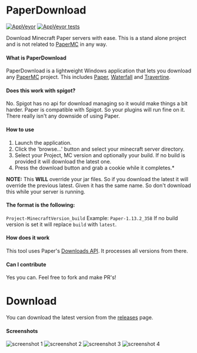 # PaperDownload

[![AppVeyor](https://img.shields.io/appveyor/ci/darkeyedragon/paperdownload.svg)](https://travis-ci.com/darkeyedragon/paperdownload)
[![AppVeyor tests](https://img.shields.io/appveyor/tests/darkeyedragon/paperdownload.svg)](https://ci.appveyor.com/project/DarkEyeDragon/paperdownload/build/tests)

Download Minecraft Paper servers with ease.
This is a stand alone project and is not related to [PaperMC](https://papermc.io/) in any way.

#### What is PaperDownload
PaperDownload is a lightweight Windows application that lets you download any [PaperMC](https://papermc.io/) project.
This includes [Paper](https://github.com/PaperMC/Paper), [Waterfall](https://github.com/PaperMC/Waterfall) and [Travertine](https://github.com/PaperMC/Travertine).

#### Does this work with spigot?
No. Spigot has no api for download managing so it would make things a bit harder.
Paper is compatible with Spigot. So your plugins will run fine on it. There really isn't any downside of using Paper.

#### How to use
1. Launch the application.
2. Click the 'browse...' button and select your minecraft server directory.
3. Select your Project, MC version and optionally your build. If no build is provided it will download the latest one.
4. Press the download button and grab a cookie while it completes.*

**NOTE:** This **WILL** override your jar files. So if you download the latest it will override the previous latest. Given it has the same name.
So don't download this while your server is running.

#### The format is the following: 
`Project-MinecraftVersion_build` Example: `Paper-1.13.2_358`
If no build version is set it will replace `build` with `latest`.

#### How does it work
This tool uses Paper's [Downloads API](https://paper.readthedocs.io/en/stable/site/api.html). It processes all versions from there.


#### Can I contribute
Yes you can. Feel free to fork and make PR's!

# Download 
You can download the latest version from the [releases](https://github.com/DarkEyeDragon/PaperDownload/releases) page.

#### Screenshots
![screenshot 1](https://github.com/DarkEyeDragon/PaperDownload/Screenshots/PaperDownloader_1 "Screenshot 1")
![screenshot 2](https://github.com/DarkEyeDragon/PaperDownload/Screenshots/PaperDownloader_2 "Screenshot 2")
![screenshot 3](https://github.com/DarkEyeDragon/PaperDownload/Screenshots/PaperDownloader_3 "Screenshot 3")
![screenshot 4](https://github.com/DarkEyeDragon/PaperDownload/Screenshots/PaperDownloader_4 "Screenshot 4")
